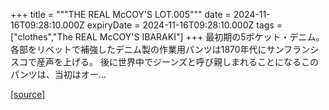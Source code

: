 +++
title = """THE REAL McCOY'S LOT.005"""
date = 2024-11-16T09:28:10.000Z
expiryDate = 2024-11-16T09:28:10.000Z
tags = ["clothes","The REAL McCOY'S IBARAKI"]
+++
最初期の5ポケット・デニム。 各部をリベットで補強したデニム製の作業用パンツは1870年代にサンフランシスコで産声を上げる。 後に世界中でジーンズと呼び親しまれることになるこのパンツは、当初はオー...

[[source]](https://the-realmccoys.ocnk.net/product/1468)
